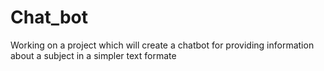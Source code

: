 # Chat_bot
Working on a project which will create a chatbot for providing information about a subject in a simpler text formate

